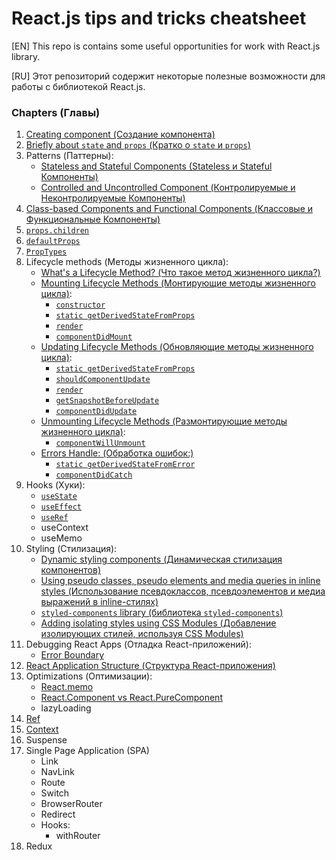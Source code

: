 # React.js tips and tricks cheatsheet

[EN]
This repo is contains some useful opportunities for work with React.js library.

[RU]
Этот репозиторий содержит некоторые полезные возможности для работы с библиотекой React.js.

### Chapters (Главы)

1. [Creating component (Создание компонента)](%20chapters/CreateComponent.md)
2. [Briefly about `state` and `props` (Кратко о `state` и `props`)](%20chapters/state_props.md)
3. Patterns (Паттерны): 
    * [Stateless and Stateful Components (Stateless и Stateful Компоненты)](%20chapters/patterns/StatelessStatefulComponents.md)
    * [Controlled and Uncontrolled Component (Контролируемые  и Неконтролируемые Компоненты)](%20chapters/patterns/ControlledUncontrolledComponents.md)
4. [Class-based Components and Functional Components (Классовые и Функциональные Компоненты)](%20chapters/ClassFuncComponents.md)
5. [`props.children`](%20chapters/props_children.md)
6. [`defaultProps`](%20chapters/defaultProps.md)
7. [`PropTypes`](%20chapters/PropTypes.md)
8. Lifecycle methods (Методы жизненного цикла):
    * [What's a Lifecycle Method? (Что такое метод жизненного цикла?)](%20chapters/lifecycle_methods/LifecycleMethodsDescr.md)
    * [Mounting Lifecycle Methods (Монтирующие методы жизненного цикла)](%20chapters/lifecycle_methods/types/mounting/MountingLifecycleMethods.md):
        * [`constructor`](%20chapters/lifecycle_methods/types/mounting/constructor.md)
        * [`static getDerivedStateFromProps`](%20chapters/lifecycle_methods/types/mounting/getDerivedStateFromProps.md)
        * [`render`](%20chapters/lifecycle_methods/types/mounting/render.md)
        * [`componentDidMount`]( chapters/lifecycle_methods/types/mounting/componentDidMount.md)
    * [Updating Lifecycle Methods (Обновляющие методы жизненного цикла)]( chapters/lifecycle_methods/types/updating/UpdatingLifecycleMethods.md):
        * [`static getDerivedStateFromProps`](%20chapters/lifecycle_methods/types/mounting/getDerivedStateFromProps.md)
        * [`shouldComponentUpdate`](%20chapters/lifecycle_methods/types/updating/shouldComponentUpdate.md)
        * [`render`](%20chapters/lifecycle_methods/types/mounting/render.md)
        * [`getSnapshotBeforeUpdate`]( chapters/lifecycle_methods/types/updating/getSnapshotBeforeUpdate.md)
        * [`componentDidUpdate`]( chapters/lifecycle_methods/types/updating/componentDidUpdate.md)
    * [Unmounting Lifecycle Methods (Размонтирующие методы жизненного цикла)](%20chapters/lifecycle_methods/types/unmounting/UnmountingLifecycleMethods.md):
        * [`componentWillUnmount`](%20chapters/lifecycle_methods/types/unmounting/componentWillUnmount.md)
    * [Errors Handle: (Обработка ошибок:)](%20chapters/lifecycle_methods/types/errors/errors_handle.md)
        * [`static getDerivedStateFromError`](%20chapters/lifecycle_methods/types/errors/getDerivedStateFromError.md)
        * [`componentDidCatch`](%20chapters/lifecycle_methods/types/errors/componentDidCatch.md)
9. Hooks (Хуки):
    * [`useState`](%20chapters/hooks/useState.md) 
    * [`useEffect`](%20chapters/hooks/useEffect.md)
    * [`useRef`](%20chapters/hooks/useRef.md)
    * useContext
    * useMemo
10. Styling (Стилизация):
    * [Dynamic styling components (Динамическая стилизация компонентов)](%20chapters/styling/dynamic_styling.md)  
    * [Using pseudo classes, pseudo elements and media queries in inline styles (Использование псевдоклассов, псевдоэлементов и медиа выражений в inline-стилях)](%20chapters/styling/radium.md) 
    * [`styled-components` library (библиотека `styled-components`)](%20chapters/styling/styled-components.md) 
    * [Adding isolating styles using CSS Modules (Добавление изолирующих стилей, используя CSS Modules)](%20chapters/styling/css_modules.md)   
11. Debugging React Apps (Отладка React-приложений):
    * [Error Boundary](%20chapters/debug/error_boundary.md)
12. [React Application Structure (Структура React-приложения)](%20chapters/structure/app_structure.md)
13. Optimizations (Оптимизации):
    * [React.memo](%20chapters/optimization/react_memo.md)
    * [React.Component vs React.PureComponent](%20chapters/optimization/component_vs_purecomponent.md)
    * lazyLoading
14. [Ref](%20chapters/ref/ref.md)
15. [Context](%20chapters/context/context.md)
16. Suspense
17. Single Page Application (SPA)
    * Link
    * NavLink
    * Route
    * Switch
    * BrowserRouter
    * Redirect
    * Hooks:
        * withRouter
18. Redux        
